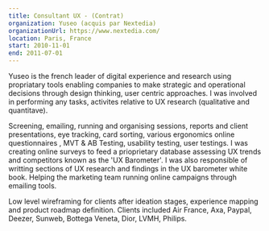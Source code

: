 ```yaml
---
title: Consultant UX - (Contrat)
organization: Yuseo (acquis par Nextedia)
organizationUrl: https://www.nextedia.com/
location: Paris, France
start: 2010-11-01
end: 2011-07-01
---
```


Yuseo is the french leader of digital experience and research using propriatary tools enabling companies to make strategic and operational decisions through design thinking, user centric approaches. I was involved in performing any tasks, activites relative to UX research (qualitative and quantitave).

Screening, emailing, running and organising sessions, reports and client presentations, eye tracking, card sorting, various ergonomics online questionnaires , MVT & AB Testing, usability testing, user testings.
I was creating online surveys to feed a prioprietary database assessing UX trends and competitors known as the 'UX Barometer'. I was also responsible of writting sections of UX research and findings in the UX barometer white book. Helping the marketing team running online campaigns through emailing tools.

Low level wireframing for clients after ideation stages, experience mapping and product roadmap definition.
Clients included Air France, Axa, Paypal, Deezer, Sunweb, Bottega Veneta, Dior, LVMH, Philips.